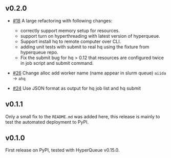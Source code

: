 ## v0.2.0

- [#18](https://github.com/aiidateam/aiida-hyperqueue/pull/18) A large refactoring with following changes:

    - correctly support memory setup for resources.
    - support turn on hyperthreading with latest version of hyperqueue.
    - Support install hq to remote computer over CLI.
    - adding unit tests with submit to real hq using the fixture from hyperqueue repo.
    - Fix the submit bug for hq > 0.12 that resources are configured twice in job script and submit command.

- [#26](https://github.com/aiidateam/aiida-hyperqueue/pull/26) Change alloc add worker name (name appear in slurm queue) `aiida` -> `ahq`
- [#24](https://github.com/aiidateam/aiida-hyperqueue/pull/24) Use JSON format as output for hq job list and hq submit


## v0.1.1

Only a small fix to the `README.md` was added here, this release is mainly to test the automated deployment to PyPI.

## v0.1.0

First release on PyPI, tested with HyperQueue v0.15.0.
